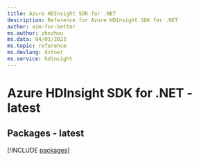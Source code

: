 ```yaml
---
title: Azure HDInsight SDK for .NET
description: Reference for Azure HDInsight SDK for .NET
author: aim-for-better
ms.author: zhezhou
ms.data: 04/03/2023
ms.topic: reference
ms.devlang: dotnet
ms.service: hdinsight
---
```

# Azure HDInsight SDK for .NET - latest
## Packages - latest
[!INCLUDE [packages](hdinsight-index.md)]